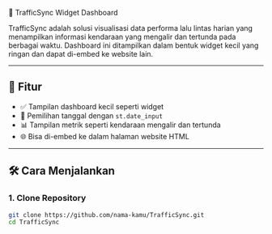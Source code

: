 🚦 TrafficSync Widget Dashboard

TrafficSync adalah solusi visualisasi data performa lalu lintas harian yang menampilkan informasi kendaraan yang mengalir dan tertunda pada berbagai waktu. Dashboard ini ditampilkan dalam bentuk widget kecil yang ringan dan dapat di-embed ke website lain.

---

## 🚀 Fitur

- ✅ Tampilan dashboard kecil seperti widget
- 📅 Pemilihan tanggal dengan `st.date_input`
- 📊 Tampilan metrik seperti kendaraan mengalir dan tertunda
- 🌐 Bisa di-embed ke dalam halaman website HTML

---

## 🛠️ Cara Menjalankan

### 1. Clone Repository

```bash
git clone https://github.com/nama-kamu/TrafficSync.git
cd TrafficSync
